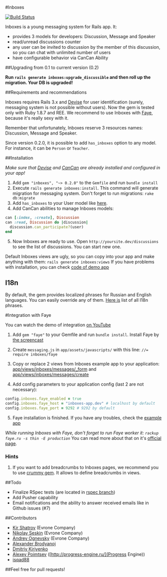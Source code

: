 #Inboxes

[![Build Status](https://secure.travis-ci.org/evrone/inboxes.png)](http://travis-ci.org/evrone/inboxes)

Inboxes is a young messaging system for Rails app. It:

- provides 3 models for developers: Discussion, Message and Speaker
- read/unread discussions counter
- any user can be invited to discussion by the member of this discussion, so you can chat with unlimited number of users
- have configurable behavior via CanCan Ability

##Upgrading from 0.1 to current version (0.2)

**Run `rails generate inboxes:upgrade_discussible` and then roll up the migration. Your DB is upgraded!**

##Requirements and recommendations

Inboxes requires Rails 3.x and [Devise](https://github.com/plataformatec/devise) for user identification (surely, messaging system is not possible without users). Now the gem is tested only with Ruby 1.8.7 and REE.
We recommend to use Inboxes with [Faye](https://github.com/jcoglan/faye), because it's really sexy with it.

Remember that unfortunately, Inboxes reserve 3 resources names: Discussion, Message and Speaker.

Since version 0.2.0, it is possible to add `has_inboxes` option to any model. For instance, it can be `Person` or `Teacher`.

##Installation

*Make sure that [Devise](https://github.com/plataformatec/devise) and [CanCan](https://github.com/ryanb/cancan) are already installed and configured in your app!*

1. Add `gem "inboxes", "~> 0.2.0"` to the `Gemfile` and run `bundle install`
2. Execute `rails generate inboxes:install`. This command will generate migration for messaging system. Don't forget to run migrations: `rake db:migrate`
3. Add `has_inboxes` to your User model like [here](https://gist.github.com/1330080).
4. Add CanCan abilities to manage Inboxes models:

```ruby
can [:index, :create], Discussion
can :read, Discussion do |discussion|
  discussion.can_participate?(user)
end
```

5. Now Inboxes are ready to use. Open `http://yoursite.dev/discussions` to see the list of discussions. You can start new one.

Default Inboxes views are ugly, so you can copy into your app and make anything with them: `rails generate inboxes:views`
If you have problems with installation, you can check [code of demo app](https://github.com/kirs/inboxes-app)

## I18n

By default, the gem provides localized phrases for Russian and English languages. You can easily override any of them. [Here is](https://github.com/kirs/inboxes/blob/master/config/locales/en.yml) list of all I18n phrases.

#Integration with Faye

You can watch the demo of integration [on YouTube](http://youtu.be/c12gey9DvyU)

1. Add `gem "faye"` to your Gemfile and run `bundle install`. Install Faye by [the screencast](http://railscasts.com/episodes/260-messaging-with-faye)
2. Create `messaging.js` in `app/assets/javascripts/` with this line: `//= require inboxes/faye`

3. Copy or replace 2 views from Inboxes example app to your application: [app/views/inboxes/messages/_form](https://github.com/kirs/inboxes-app/blob/master/app/views/inboxes/messages/_form.html.haml) and [app/views/inboxes/messages/create](https://github.com/kirs/inboxes-app/blob/master/app/views/inboxes/messages/create.js.erb)

4. Add config parameters to your application config (last 2 are not necessary):

```ruby
config.inboxes.faye_enabled = true
config.inboxes.faye_host = "inboxes-app.dev" # localhost by default
config.inboxes.faye_port = 9292 # 9292 by default
```

5. Faye installation is finished. If you have any troubles, check the [example app](https://github.com/kirs/inboxes-app/)

*While running Inboxes with Faye, don't forget to run Faye worker it: `rackup faye.ru -s thin -E production`*
You can read more about that on it's [official page](http://faye.jcoglan.com/).

### Hints

1. If you want to add breadcrumbs to Inboxes pages, we recommend you to use [crummy gem](https://github.com/zachinglis/crummy). It allows to define breadcrumbs in views.

##Todo

- Finalize RSpec tests (are located in [rspec branch](https://github.com/evrone/inboxes/tree/rspec))
- Add Pusher capability
- Email notifications and the ability to answer received emails like in Github issues (#7)

##Contributors

- [Kir Shatrov](https://github.com/kirs/) (Evrone Company)
- [Nikolay Seskin](https://github.com/finist/) (Evrone Company)
- [Andrey Ognevsky](https://github.com/ognevsy/) (Evrone Company)
- [Alexander Brodyanoj](https://github.com/dom1nga)
- [Dmitriy Kiriyenko](https://github.com/dmitriy-kiriyenko)
- [Alexey Poimtsev](https://github.com/alec-c4) ([http://progress-engine.ru/](Progress Engine))
- [isqad88](https://github.com/isqad88/)

##Feel free for pull requests!

